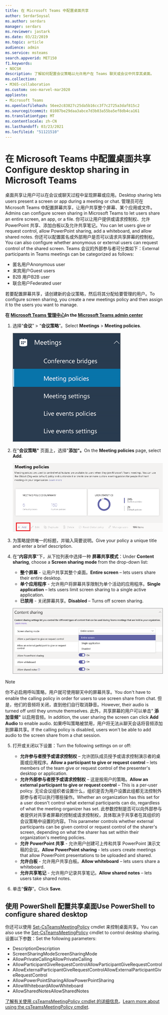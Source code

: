 ```yaml
---
title: 在 Microsoft Teams 中配置桌面共享
author: SerdarSoysal
ms.author: serdars
manager: serdars
ms.reviewer: jastark
ms.date: 03/22/2019
ms.topic: article
audience: admin
ms.service: msteams
search.appverid: MET150
f1.keywords:
- NOCSH
description: 了解如何配置会议策略以允许用户在 Teams 聊天或会议中共享其桌面。
ms.collection:
- M365-collaboration
ms.custom: seo-marvel-mar2020
appliesto:
- Microsoft Teams
ms.openlocfilehash: 56ee2c83827c25da5b16cc3f7c2725a3daf815c2
ms.sourcegitcommit: 01087be29daa3abce7d3b03a55ba5ef8db4ca161
ms.translationtype: MT
ms.contentlocale: zh-CN
ms.lasthandoff: 03/23/2021
ms.locfileid: "51121510"
---
```

<a name="configure-desktop-sharing-in-microsoft-teams"></a><span data-ttu-id="cd294-103">在 Microsoft Teams 中配置桌面共享</span><span class="sxs-lookup"><span data-stu-id="cd294-103">Configure desktop sharing in Microsoft Teams</span></span>
============================================

<span data-ttu-id="cd294-104">桌面共享让用户可以在会议或聊天过程中呈现屏幕或应用。</span><span class="sxs-lookup"><span data-stu-id="cd294-104">Desktop sharing lets users present a screen or app during a meeting or chat.</span></span> <span data-ttu-id="cd294-105">管理员可在 Microsoft Teams 中配置屏幕共享，让用户共享整个屏幕、某个应用或文件。</span><span class="sxs-lookup"><span data-stu-id="cd294-105">Admins can configure screen sharing in Microsoft Teams to let users share an entire screen, an app, or a file.</span></span> <span data-ttu-id="cd294-106">你可以让用户提供或请求控制权、允许 PowerPoint 共享、添加白板以及允许共享笔记。</span><span class="sxs-lookup"><span data-stu-id="cd294-106">You can let users give or request control, allow PowerPoint sharing, add a whiteboard, and allow shared notes.</span></span> <span data-ttu-id="cd294-107">你还可以配置匿名或外部用户是否可以请求共享屏幕的控制权。</span><span class="sxs-lookup"><span data-stu-id="cd294-107">You can also configure whether anonymous or external users can request control of the shared screen.</span></span> <span data-ttu-id="cd294-108">Teams 会议的外部参与者可分类如下：</span><span class="sxs-lookup"><span data-stu-id="cd294-108">External participants in Teams meetings can be categorized as follows:</span></span>

- <span data-ttu-id="cd294-109">匿名用户</span><span class="sxs-lookup"><span data-stu-id="cd294-109">Anonymous user</span></span>
- <span data-ttu-id="cd294-110">来宾用户</span><span class="sxs-lookup"><span data-stu-id="cd294-110">Guest users</span></span>
- <span data-ttu-id="cd294-111">B2B 用户</span><span class="sxs-lookup"><span data-stu-id="cd294-111">B2B user</span></span>
- <span data-ttu-id="cd294-112">联合用户</span><span class="sxs-lookup"><span data-stu-id="cd294-112">Federated user</span></span>

<span data-ttu-id="cd294-113">若要配置屏幕共享，请创建新的会议策略，然后将其分配给要管理的用户。</span><span class="sxs-lookup"><span data-stu-id="cd294-113">To configure screen sharing, you create a new meetings policy and then assign it to the users you want to manage.</span></span>

<span data-ttu-id="cd294-114">**在 [Microsoft Teams 管理中心](https://admin.teams.microsoft.com/)**</span><span class="sxs-lookup"><span data-stu-id="cd294-114">**In the [Microsoft Teams admin center](https://admin.teams.microsoft.com/)**</span></span>

1. <span data-ttu-id="cd294-115">选择“**会议**” > “**会议策略**”。</span><span class="sxs-lookup"><span data-stu-id="cd294-115">Select **Meetings** > **Meeting policies**.</span></span>

    ![选择的会议策略](media/configure-desktop-sharing-image1.png)

2. <span data-ttu-id="cd294-117">在"**会议策略"** 页面上，选择"**添加"。**</span><span class="sxs-lookup"><span data-stu-id="cd294-117">On the **Meeting policies** page, select **Add**.</span></span>

    !["会议策略"消息](media/addMeeting.png)

3. <span data-ttu-id="cd294-119">为策略提供唯一的标题，并输入简要说明。</span><span class="sxs-lookup"><span data-stu-id="cd294-119">Give your policy a unique title and enter a brief description.</span></span>

4. <span data-ttu-id="cd294-120">在“**内容共享**”下，从下拉列表中选择一种 **屏幕共享模式**：</span><span class="sxs-lookup"><span data-stu-id="cd294-120">Under **Content sharing**, choose a **Screen sharing mode** from the drop-down list:</span></span>

   - <span data-ttu-id="cd294-121">**整个屏幕** - 让用户共享其整个桌面。</span><span class="sxs-lookup"><span data-stu-id="cd294-121">**Entire screen** – lets users share their entire desktop.</span></span>
   - <span data-ttu-id="cd294-122">**单个应用程序** - 允许用户将屏幕共享限制为单个活动的应用程序。</span><span class="sxs-lookup"><span data-stu-id="cd294-122">**Single application** – lets users limit screen sharing to a single active application.</span></span>
   - <span data-ttu-id="cd294-123">**已禁用** - 关闭屏幕共享。</span><span class="sxs-lookup"><span data-stu-id="cd294-123">**Disabled** – Turns off screen sharing.</span></span>

    ![共享模式选项](media/configure-desktop-sharing-image3.png)

  > [!Note]
  > <span data-ttu-id="cd294-125">你不必启用呼叫策略，用户就可使用聊天中的屏幕共享。</span><span class="sxs-lookup"><span data-stu-id="cd294-125">You don't have to enable the calling policy in order for users to use screen share from chat.</span></span> <span data-ttu-id="cd294-126">但是，他们的音频将关闭，直到他们自行取消静音。</span><span class="sxs-lookup"><span data-stu-id="cd294-126">However, their audio is turned off until they unmute themselves.</span></span> <span data-ttu-id="cd294-127">此外，共享屏幕的用户可以单击" **添加音频"** 以启用音频。</span><span class="sxs-lookup"><span data-stu-id="cd294-127">In addition, the user sharing the screen can click **Add Audio** to enable audio.</span></span> <span data-ttu-id="cd294-128">如果呼叫策略被禁用，用户将无法从聊天会话将音频添加到屏幕共享。</span><span class="sxs-lookup"><span data-stu-id="cd294-128">If the calling policy is disabled, users won't be able to add audio to the screen share from a chat session.</span></span>

5. <span data-ttu-id="cd294-129">打开或关闭以下设置：</span><span class="sxs-lookup"><span data-stu-id="cd294-129">Turn the following settings on or off:</span></span>

    - <span data-ttu-id="cd294-130">**允许参与者授予或请求控制权** – 允许团队成员授予或请求控制演示者的桌面或应用程序。</span><span class="sxs-lookup"><span data-stu-id="cd294-130">**Allow a participant to give or request control** – lets members of the team give or request control of the presenter's desktop or application.</span></span>
    - <span data-ttu-id="cd294-131">**允许外部参与者授予或请求控制权** – 这是按用户的策略。</span><span class="sxs-lookup"><span data-stu-id="cd294-131">**Allow an external participant to give or request control** – This is a per-user policy.</span></span> <span data-ttu-id="cd294-132">无论会议组织者设置什么，组织是否为用户设置此组都无法控制外部参与者可以执行哪些操作。</span><span class="sxs-lookup"><span data-stu-id="cd294-132">Whether an organization has this set for a user doesn't control what external participants can do, regardless of what the meeting organizer has set.</span></span> <span data-ttu-id="cd294-133">此参数控制是否可以向外部参与者提供对共享者屏幕的控制或请求控制权，具体取决于共享者在其组织的会议策略中设置的内容。</span><span class="sxs-lookup"><span data-stu-id="cd294-133">This parameter controls whether external participants can be given control or request control of the sharer's screen, depending on what the sharer has set within their organization's meeting policies.</span></span>
    - <span data-ttu-id="cd294-134">**允许 PowerPoint 共享** - 允许用户创建可上传和共享 PowerPoint 演示文稿的会议。</span><span class="sxs-lookup"><span data-stu-id="cd294-134">**Allow PowerPoint sharing** - lets users create meetings that allow PowerPoint presentations to be uploaded and shared.</span></span>
    - <span data-ttu-id="cd294-135">**允许白板** - 允许用户共享白板。</span><span class="sxs-lookup"><span data-stu-id="cd294-135">**Allow whiteboard** – lets users share a whiteboard.</span></span>
    - <span data-ttu-id="cd294-136">**允许共享笔记** - 允许用户记录共享笔记。</span><span class="sxs-lookup"><span data-stu-id="cd294-136">**Allow shared notes** – lets users take shared notes.</span></span>

6. <span data-ttu-id="cd294-137">单击“**保存**”。</span><span class="sxs-lookup"><span data-stu-id="cd294-137">Click **Save**.</span></span>

## <a name="use-powershell-to-configure-shared-desktop"></a><span data-ttu-id="cd294-138">使用 PowerShell 配置共享桌面</span><span class="sxs-lookup"><span data-stu-id="cd294-138">Use PowerShell to configure shared desktop</span></span>

<span data-ttu-id="cd294-139">你还可以使用 [Set-CsTeamsMeetingPolicy](/powershell/module/skype/set-csteamsmeetingpolicy?view=skype-ps) cmdlet 来控制桌面共享。</span><span class="sxs-lookup"><span data-stu-id="cd294-139">You can also use the [Set-CsTeamsMeetingPolicy](/powershell/module/skype/set-csteamsmeetingpolicy?view=skype-ps) cmdlet to control desktop sharing.</span></span> <span data-ttu-id="cd294-140">设置以下参数：</span><span class="sxs-lookup"><span data-stu-id="cd294-140">Set the following parameters:</span></span>

- <span data-ttu-id="cd294-141">Description</span><span class="sxs-lookup"><span data-stu-id="cd294-141">Description</span></span>
- <span data-ttu-id="cd294-142">ScreenSharingMode</span><span class="sxs-lookup"><span data-stu-id="cd294-142">ScreenSharingMode</span></span>
- <span data-ttu-id="cd294-143">AllowPrivateCalling</span><span class="sxs-lookup"><span data-stu-id="cd294-143">AllowPrivateCalling</span></span>
- <span data-ttu-id="cd294-144">AllowParticipantGiveRequestControl</span><span class="sxs-lookup"><span data-stu-id="cd294-144">AllowParticipantGiveRequestControl</span></span>
- <span data-ttu-id="cd294-145">AllowExternalParticipantGiveRequestControl</span><span class="sxs-lookup"><span data-stu-id="cd294-145">AllowExternalParticipantGiveRequestControl</span></span>
- <span data-ttu-id="cd294-146">AllowPowerPointSharing</span><span class="sxs-lookup"><span data-stu-id="cd294-146">AllowPowerPointSharing</span></span>
- <span data-ttu-id="cd294-147">AllowWhiteboard</span><span class="sxs-lookup"><span data-stu-id="cd294-147">AllowWhiteboard</span></span>
- <span data-ttu-id="cd294-148">AllowSharedNotes</span><span class="sxs-lookup"><span data-stu-id="cd294-148">AllowSharedNotes</span></span>

<span data-ttu-id="cd294-149">[了解有关使用 csTeamsMeetingPolicy cmdlet 的详细信息](/powershell/module/skype/set-csteamsmeetingpolicy?view=skype-ps)。</span><span class="sxs-lookup"><span data-stu-id="cd294-149">[Learn more about using the csTeamsMeetingPolicy cmdlet](/powershell/module/skype/set-csteamsmeetingpolicy?view=skype-ps).</span></span>